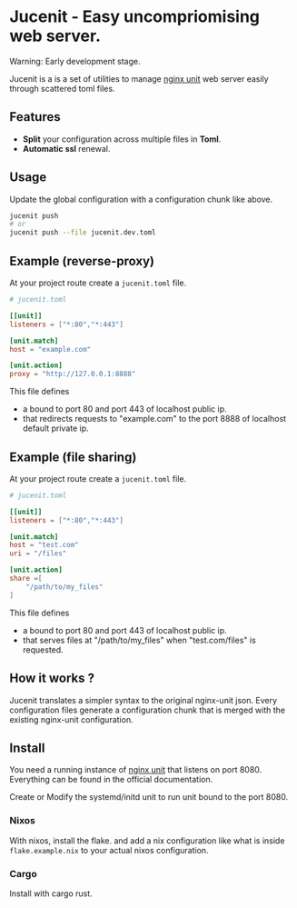 # Jucenit - Easy uncompriomising web server.

Warning: Early development stage.

Jucenit is a is a set of utilities to manage
[nginx unit](https://github.com/nginx/unit) web server easily
through scattered toml files.

## Features

- **Split** your configuration across multiple files in **Toml**.
- **Automatic ssl** renewal.

## Usage

Update the global configuration with a configuration chunk like above.

```sh
jucenit push
# or
jucenit push --file jucenit.dev.toml
```

## Example (reverse-proxy)

At your project route create a `jucenit.toml` file.

```toml
# jucenit.toml

[[unit]]
listeners = ["*:80","*:443"]

[unit.match]
host = "example.com"

[unit.action]
proxy = "http://127.0.0.1:8888"
```

This file defines

- a bound to port 80 and port 443 of localhost public ip.
- that redirects requests to "example.com" to the port 8888 of localhost default private ip.

## Example (file sharing)

At your project route create a `jucenit.toml` file.

```toml
# jucenit.toml

[[unit]]
listeners = ["*:80","*:443"]

[unit.match]
host = "test.com"
uri = "/files"

[unit.action]
share =[
    "/path/to/my_files"
]
```

This file defines

- a bound to port 80 and port 443 of localhost public ip.
- that serves files at "/path/to/my_files" when "test.com/files" is requested.

## How it works ?

Jucenit translates a simpler syntax to the original nginx-unit json.
Every configuration files generate a configuration chunk
that is merged with the existing nginx-unit configuration.

## Install

You need a running instance of [nginx unit](https://github.com/nginx/unit) that listens on port 8080.
Everything can be found in the official documentation.

Create or Modify the systemd/initd unit to run unit bound to the port 8080.

### Nixos

With nixos, install the flake.
and add a nix configuration like what is inside `flake.example.nix`
to your actual nixos configuration.

### Cargo

Install with cargo rust.
